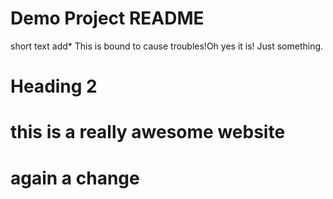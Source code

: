 # Demo Project README

short text add*
This is bound to cause troubles!Oh yes it is!
Just something.

# Heading 2

# this is a really awesome website
# again a change 
